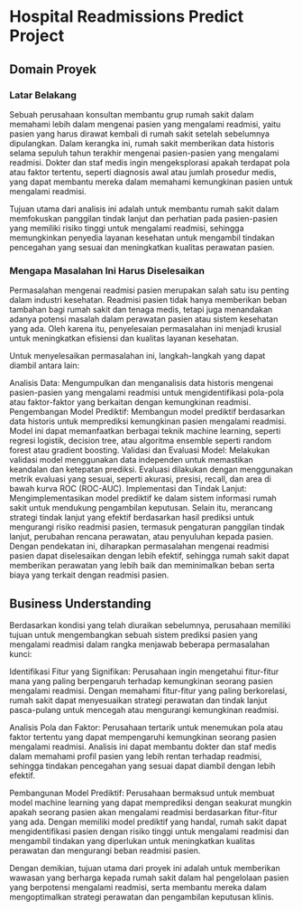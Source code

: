 # Hospital Readmissions Predict Project
## Domain Proyek
### Latar Belakang
Sebuah perusahaan konsultan membantu grup rumah sakit dalam memahami lebih dalam mengenai pasien yang mengalami readmisi, yaitu pasien yang harus dirawat kembali di rumah sakit setelah sebelumnya dipulangkan. Dalam kerangka ini, rumah sakit memberikan data historis selama sepuluh tahun terakhir mengenai pasien-pasien yang mengalami readmisi. Dokter dan staf medis ingin mengeksplorasi apakah terdapat pola atau faktor tertentu, seperti diagnosis awal atau jumlah prosedur medis, yang dapat membantu mereka dalam memahami kemungkinan pasien untuk mengalami readmisi.

Tujuan utama dari analisis ini adalah untuk membantu rumah sakit dalam memfokuskan panggilan tindak lanjut dan perhatian pada pasien-pasien yang memiliki risiko tinggi untuk mengalami readmisi, sehingga memungkinkan penyedia layanan kesehatan untuk mengambil tindakan pencegahan yang sesuai dan meningkatkan kualitas perawatan pasien.

### Mengapa Masalahan Ini Harus Diselesaikan
Permasalahan mengenai readmisi pasien merupakan salah satu isu penting dalam industri kesehatan. Readmisi pasien tidak hanya memberikan beban tambahan bagi rumah sakit dan tenaga medis, tetapi juga menandakan adanya potensi masalah dalam perawatan pasien atau sistem kesehatan yang ada. Oleh karena itu, penyelesaian permasalahan ini menjadi krusial untuk meningkatkan efisiensi dan kualitas layanan kesehatan.

Untuk menyelesaikan permasalahan ini, langkah-langkah yang dapat diambil antara lain:

Analisis Data: Mengumpulkan dan menganalisis data historis mengenai pasien-pasien yang mengalami readmisi untuk mengidentifikasi pola-pola atau faktor-faktor yang berkaitan dengan kemungkinan readmisi.
Pengembangan Model Prediktif: Membangun model prediktif berdasarkan data historis untuk memprediksi kemungkinan pasien mengalami readmisi. Model ini dapat memanfaatkan berbagai teknik machine learning, seperti regresi logistik, decision tree, atau algoritma ensemble seperti random forest atau gradient boosting.
Validasi dan Evaluasi Model: Melakukan validasi model menggunakan data independen untuk memastikan keandalan dan ketepatan prediksi. Evaluasi dilakukan dengan menggunakan metrik evaluasi yang sesuai, seperti akurasi, presisi, recall, dan area di bawah kurva ROC (ROC-AUC).
Implementasi dan Tindak Lanjut: Mengimplementasikan model prediktif ke dalam sistem informasi rumah sakit untuk mendukung pengambilan keputusan. Selain itu, merancang strategi tindak lanjut yang efektif berdasarkan hasil prediksi untuk mengurangi risiko readmisi pasien, termasuk pengaturan panggilan tindak lanjut, perubahan rencana perawatan, atau penyuluhan kepada pasien.
Dengan pendekatan ini, diharapkan permasalahan mengenai readmisi pasien dapat diselesaikan dengan lebih efektif, sehingga rumah sakit dapat memberikan perawatan yang lebih baik dan meminimalkan beban serta biaya yang terkait dengan readmisi pasien.

## Business Understanding
Berdasarkan kondisi yang telah diuraikan sebelumnya, perusahaan memiliki tujuan untuk mengembangkan sebuah sistem prediksi pasien yang mengalami readmisi dalam rangka menjawab beberapa permasalahan kunci:

Identifikasi Fitur yang Signifikan: Perusahaan ingin mengetahui fitur-fitur mana yang paling berpengaruh terhadap kemungkinan seorang pasien mengalami readmisi. Dengan memahami fitur-fitur yang paling berkorelasi, rumah sakit dapat menyesuaikan strategi perawatan dan tindak lanjut pasca-pulang untuk mencegah atau mengurangi kemungkinan readmisi.

Analisis Pola dan Faktor: Perusahaan tertarik untuk menemukan pola atau faktor tertentu yang dapat mempengaruhi kemungkinan seorang pasien mengalami readmisi. Analisis ini dapat membantu dokter dan staf medis dalam memahami profil pasien yang lebih rentan terhadap readmisi, sehingga tindakan pencegahan yang sesuai dapat diambil dengan lebih efektif.

Pembangunan Model Prediktif: Perusahaan bermaksud untuk membuat model machine learning yang dapat memprediksi dengan seakurat mungkin apakah seorang pasien akan mengalami readmisi berdasarkan fitur-fitur yang ada. Dengan memiliki model prediktif yang handal, rumah sakit dapat mengidentifikasi pasien dengan risiko tinggi untuk mengalami readmisi dan mengambil tindakan yang diperlukan untuk meningkatkan kualitas perawatan dan mengurangi beban readmisi pasien.

Dengan demikian, tujuan utama dari proyek ini adalah untuk memberikan wawasan yang berharga kepada rumah sakit dalam hal pengelolaan pasien yang berpotensi mengalami readmisi, serta membantu mereka dalam mengoptimalkan strategi perawatan dan pengambilan keputusan klinis.

